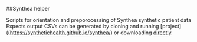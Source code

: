##Synthea helper

Scripts for orientation and preporocessing of Synthea synthetic patient data
Expects output CSVs can be generated by cloning and running [project]((https://synthetichealth.github.io/synthea/) or downloading [directly](https://synthea.mitre.org/downloads)
